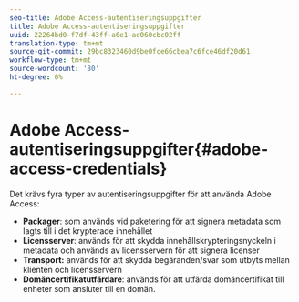 ```yaml
---
seo-title: Adobe Access-autentiseringsuppgifter
title: Adobe Access-autentiseringsuppgifter
uuid: 22264bd0-f7df-43ff-a6e1-ad060cbc02ff
translation-type: tm+mt
source-git-commit: 29bc8323460d9be0fce66cbea7c6fce46df20d61
workflow-type: tm+mt
source-wordcount: '80'
ht-degree: 0%

---
```



# Adobe Access-autentiseringsuppgifter{#adobe-access-credentials}

Det krävs fyra typer av autentiseringsuppgifter för att använda Adobe Access:

* **Packager**: som används vid paketering för att signera metadata som lagts till i det krypterade innehållet
* **Licensserver**: används för att skydda innehållskrypteringsnyckeln i metadata och används av licensservern för att signera licenser
* **Transport:** används för att skydda begäranden/svar som utbyts mellan klienten och licensservern
* **Domäncertifikatutfärdare**: används för att utfärda domäncertifikat till enheter som ansluter till en domän.

